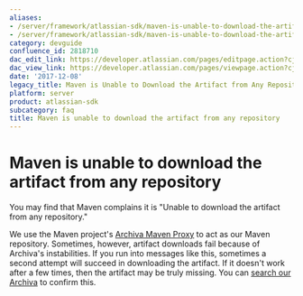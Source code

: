 ```yaml
---
aliases:
- /server/framework/atlassian-sdk/maven-is-unable-to-download-the-artifact-from-any-repository-2818710.html
- /server/framework/atlassian-sdk/maven-is-unable-to-download-the-artifact-from-any-repository-2818710.md
category: devguide
confluence_id: 2818710
dac_edit_link: https://developer.atlassian.com/pages/editpage.action?cjm=wozere&pageId=2818710
dac_view_link: https://developer.atlassian.com/pages/viewpage.action?cjm=wozere&pageId=2818710
date: '2017-12-08'
legacy_title: Maven is Unable to Download the Artifact from Any Repository
platform: server
product: atlassian-sdk
subcategory: faq
title: Maven is unable to download the artifact from any repository
---
```

# Maven is unable to download the artifact from any repository

You may find that Maven complains it is "Unable to download the artifact from any repository."

We use the Maven project's <a href="http://maven.apache.org/archiva/" class="external-link">Archiva Maven Proxy</a> to act as our Maven repository. Sometimes, however, artifact downloads fail because of Archiva's instabilities. If you run into messages like this, sometimes a second attempt will succeed in downloading the artifact. If it doesn't work after a few times, then the artifact may be truly missing. You can <a href="http://maven.atlassian.com" class="external-link">search our Archiva</a> to confirm this.
